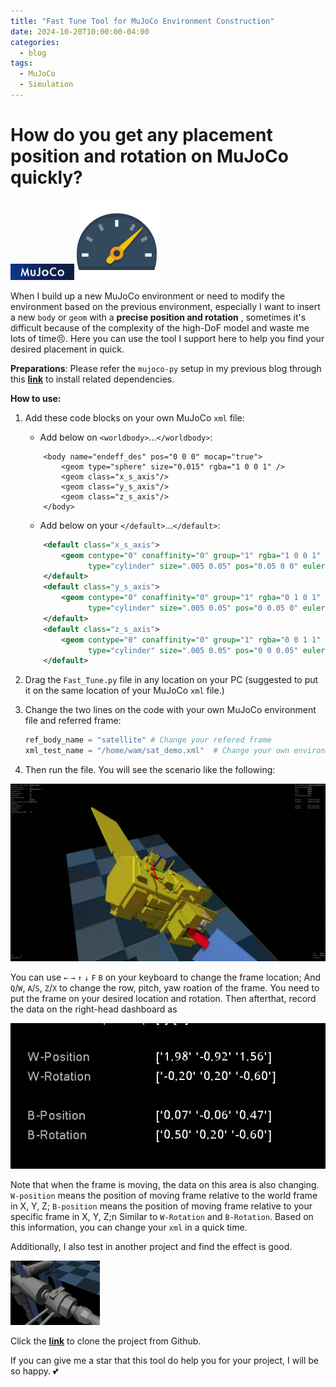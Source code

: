 ```yaml
---
title: "Fast Tune Tool for MuJoCo Environment Construction"
date: 2024-10-20T10:00:00-04:00
categories:
  - blog
tags:
  - MuJoCo
  - Simulation
---
```


# **How do you get any placement position and rotation on MuJoCo quickly?**

<img src="https://github.com/JackTony123/picx-images-hosting/raw/master/mujoco.67xg5uq8bg.webp" style="zoom: 10%;" /> <img src="https://github.com/JackTony123/picx-images-hosting/raw/master/dash.2dooz9lgw8.webp" style="zoom: 25%;" />

When I build up a new MuJoCo environment or need to modify the environment based on the previous environment, especially I want to insert a new `body` or `geom` with a **precise position and rotation** , sometimes it's difficult because of the complexity of the high-DoF model and waste me lots of time:persevere:. Here you can use the tool I support here to help you find your desired placement in quick.

**Preparations**: Please refer the `mujoco-py` setup in my previous blog through this **[link](https://longsengao.com/blog/2024/MuJoCo/)** to install related dependencies.

**How to use:**

1. Add these code blocks on your own MuJoCo `xml` file:

   - Add below on   `<worldbody>`...`</worldbody>`:

   ```xml-dtd
       <body name="endeff_des" pos="0 0 0" mocap="true">
           <geom type="sphere" size="0.015" rgba="1 0 0 1" />
           <geom class="x_s_axis"/>
           <geom class="y_s_axis"/>
           <geom class="z_s_axis"/>
       </body>
   ```

   - Add below on your `</default>`...`</default>`:

   ```xml
       <default class="x_s_axis">
           <geom contype="0" conaffinity="0" group="1" rgba="1 0 0 1"
                 type="cylinder" size=".005 0.05" pos="0.05 0 0" euler="0 1.570796327 0"/>
       </default>
       <default class="y_s_axis">
           <geom contype="0" conaffinity="0" group="1" rgba="0 1 0 1"
                 type="cylinder" size=".005 0.05" pos="0 0.05 0" euler="1.570796327 0 0"/>
       </default>
       <default class="z_s_axis">
           <geom contype="0" conaffinity="0" group="1" rgba="0 0 1 1"
                 type="cylinder" size=".005 0.05" pos="0 0 0.05" euler="0 0 0"/>
       </default>
   ```

2. Drag the `Fast_Tune.py` file in any location on your PC (suggested to put it on the same location of your MuJoCo `xml` file.)

3. Change the two lines on the code  with your own MuJoCo environment file and referred frame:

   ```python
   ref_body_name = "satellite" # Change your refered frame
   xml_test_name = "/home/wam/sat_demo.xml"  # Change your own environment file location 
   ```

4. Then run the file. You will see the scenario like the following:

<img src="https://github.com/JackTony123/picx-images-hosting/raw/master/tune-(1).8ad96bjcyw.gif" style="zoom:50%;" />

You can use  `←` `→` `↑` `↓` `F` `B`  on your keyboard to change the frame location; And `Q`/`W`, `A`/`S`, `Z`/`X` to change the row, pitch, yaw roation of the frame. You need to put the frame on your desired location and rotation. Then afterthat, record the data on the right-head dashboard as 

![](https://github.com/JackTony123/picx-images-hosting/raw/master/dash_data.3uuu12gwor.webp)



Note that when the frame is moving, the data on this area is also changing. `W-position` means the position of moving frame relative to the world frame in X, Y, Z; `B-position` means the position of moving frame relative to your specific frame in X, Y, Z;n Similar to  `W-Rotation` and `B-Rotation`. Based on this information, you can change your `xml` in a quick time.



Additionally, I also test in another project and find the effect is good.

<img src="https://github.com/JackTony123/picx-images-hosting/raw/master/pos_4.4g4hne1aiw.webp" style="zoom:14%;" />

Click the [**link**](https://github.com/gaolongsen/Fast_Tune_Tool_for_MuJoCo.git) to clone the project from Github. 



If you can give me a star that this tool do help you for your project, I will be so happy. :two_hearts:

